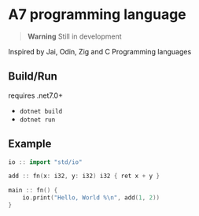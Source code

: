 # A7 programming language

> **Warning** Still in development

Inspired by Jai, Odin, Zig and C Programming languages

## Build/Run
requires .net7.0+

- `dotnet build`
- `dotnet run`


## Example 
```cpp
io :: import "std/io"

add :: fn(x: i32, y: i32) i32 { ret x + y }

main :: fn() {
    io.print("Hello, World %\n", add(1, 2))
}
```
